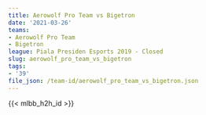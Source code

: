 ```yaml
---
title: Aerowolf Pro Team vs Bigetron
date: '2021-03-26'
teams:
- Aerowolf Pro Team
- Bigetron
league: Piala Presiden Esports 2019 - Closed
slug: aerowolf_pro_team_vs_bigetron
tags:
- '39'
file_json: /team-id/aerowolf_pro_team_vs_bigetron.json
---
```


{{< mlbb_h2h_id >}}
